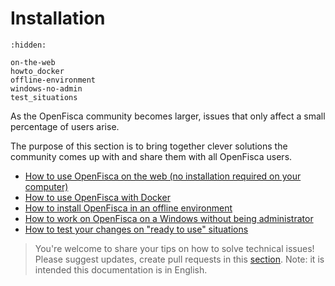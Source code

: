 # <i icon-name="download"></i> Installation

```{toctree}
:hidden:

on-the-web
howto_docker
offline-environment
windows-no-admin
test_situations
```

As the OpenFisca community becomes larger, issues that only affect a small percentage of users arise.

The purpose of this section is to bring together clever solutions the community comes up with and share them with all OpenFisca users.

- [How to use OpenFisca on the web (no installation required on your computer)](./on-the-web.md)
- [How to use OpenFisca with Docker](./howto_docker.md)
- [How to install OpenFisca in an offline environment](./offline-environment.md)
- [How to work on OpenFisca on a Windows without being administrator](./windows-no-admin.md)
- [How to test your changes on "ready to use" situations](./test_situations.md)

> You're welcome to share your tips on how to solve technical issues! Please suggest updates, create pull requests in this [section](https://github.com/openfisca/openfisca-doc/edit/master/recipes.md). Note: it is intended this documentation is in English.
